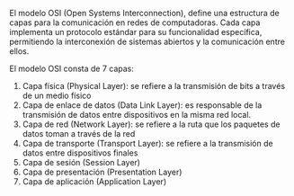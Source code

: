 El modelo OSI (Open Systems Interconnection), define una estructura de capas para la comunicación en redes de computadoras. Cada capa implementa un protocolo estándar para su funcionalidad específica, permitiendo la interconexión de sistemas abiertos y la comunicación entre ellos.

El modelo OSI consta de 7 capas:

1. Capa física (Physical Layer):  se refiere a la transmisión de bits a través de un medio físico
2. Capa de enlace de datos (Data Link Layer): es responsable de la transmisión de datos entre dispositivos en la misma red local.
3. Capa de red (Network Layer): se refiere a la ruta que los paquetes de datos toman a través de la red
4. Capa de transporte (Transport Layer): se refiere a la transmisión de datos entre dispositivos finales
5. Capa de sesión (Session Layer)
6. Capa de presentación (Presentation Layer)
7. Capa de aplicación (Application Layer)
